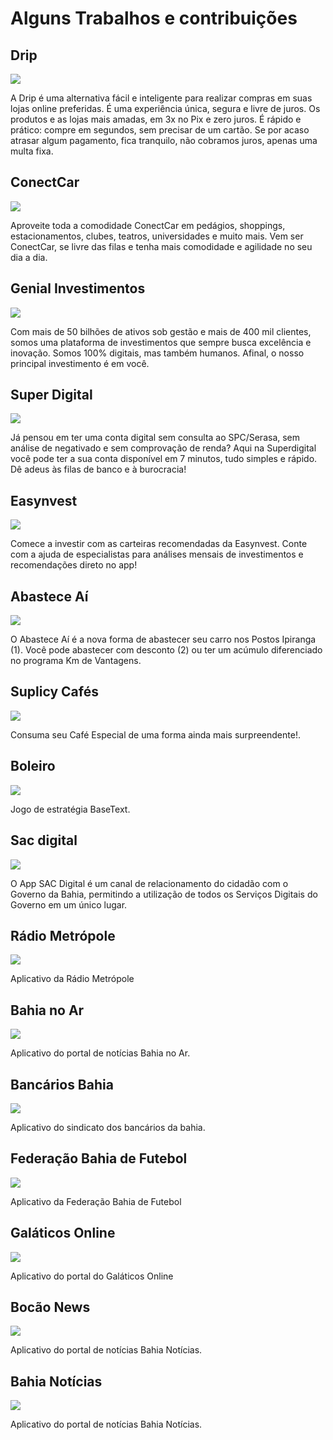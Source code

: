 # Alguns Trabalhos e contribuições

## Drip

![](https://raw.githubusercontent.com/RafaelBarbosatec/rafaelbarbosatec.github.io/master/images/fulls/drip/img.png)

A Drip é uma alternativa fácil e inteligente para realizar compras em suas lojas online preferidas. É uma experiência única, segura e livre de juros. Os produtos e as lojas mais amadas, em 3x no Pix e zero juros. É rápido e prático: compre em segundos, sem precisar de um cartão. Se por acaso atrasar algum pagamento, fica tranquilo, não cobramos juros, apenas uma multa fixa.

## ConectCar

![](https://raw.githubusercontent.com/RafaelBarbosatec/rafaelbarbosatec.github.io/master/images/fulls/conectcar/img.png)

Aproveite toda a comodidade ConectCar em pedágios, shoppings, estacionamentos, clubes, teatros,
universidades e muito mais. Vem ser ConectCar, se livre das filas e tenha mais comodidade e
agilidade no seu dia a dia.


## Genial Investimentos

![](https://raw.githubusercontent.com/RafaelBarbosatec/rafaelbarbosatec.github.io/master/images/fulls/genial/img.png)

Com mais de 50 bilhões de ativos sob gestão e mais de 400 mil clientes, somos uma plataforma de
investimentos que sempre busca excelência e inovação. Somos 100% digitais, mas também humanos.
Afinal, o nosso principal investimento é em você.


## Super Digital

![](https://raw.githubusercontent.com/RafaelBarbosatec/rafaelbarbosatec.github.io/master/images/fulls/superdigital/img.png)

Já pensou em ter uma conta digital sem consulta ao SPC/Serasa, sem análise de negativado e sem
comprovação de renda? Aqui na Superdigital você pode ter a sua conta disponível em 7 minutos,
tudo simples e rápido. Dê adeus às filas de banco e à burocracia!

## Easynvest

![](https://raw.githubusercontent.com/RafaelBarbosatec/rafaelbarbosatec.github.io/master/images/fulls/easynvest/img.png)

Comece a investir com as carteiras recomendadas da Easynvest. Conte com a ajuda de especialistas
para análises mensais de investimentos e recomendações direto no app!

## Abastece Aí

![](https://raw.githubusercontent.com/RafaelBarbosatec/rafaelbarbosatec.github.io/master/images/fulls/abasteceai/img.png)


O Abastece Aí é a nova forma de abastecer seu carro nos Postos Ipiranga (1). Você pode abastecer
com desconto (2) ou ter um acúmulo diferenciado no programa Km de Vantagens.

## Suplicy Cafés

![](https://raw.githubusercontent.com/RafaelBarbosatec/rafaelbarbosatec.github.io/master/images/fulls/suplicy/img.png)

Consuma seu Café Especial de uma forma ainda mais surpreendente!.

## Boleiro

![](https://raw.githubusercontent.com/RafaelBarbosatec/rafaelbarbosatec.github.io/master/images/fulls/boleiro/img.png)

Jogo de estratégia BaseText.

## Sac digital

![](https://raw.githubusercontent.com/RafaelBarbosatec/rafaelbarbosatec.github.io/master/images/fulls/sacdigital/img.png)

O App SAC Digital é um canal de relacionamento do cidadão com o Governo da Bahia, permitindo a utilização de todos os Serviços Digitais do Governo em um único lugar.

## Rádio Metrópole

![](https://raw.githubusercontent.com/RafaelBarbosatec/rafaelbarbosatec.github.io/master/images/fulls/metropole/img.png)

Aplicativo da Rádio Metrópole

## Bahia no Ar

![](https://raw.githubusercontent.com/RafaelBarbosatec/rafaelbarbosatec.github.io/master/images/fulls/bahianoar/img.png)

Aplicativo do portal de notícias Bahia no Ar.

## Bancários Bahia

![](https://raw.githubusercontent.com/RafaelBarbosatec/rafaelbarbosatec.github.io/master/images/fulls/bancarios/img.png)

Aplicativo do sindicato dos bancários da bahia.

## Federação Bahia de Futebol

![](https://raw.githubusercontent.com/RafaelBarbosatec/rafaelbarbosatec.github.io/master/images/fulls/fbf/img.png)

Aplicativo da Federação Bahia de Futebol


## Galáticos Online

![](https://raw.githubusercontent.com/RafaelBarbosatec/rafaelbarbosatec.github.io/master/images/fulls/galaticos/img.png)

Aplicativo do portal do Galáticos Online

## Bocão News

![](https://raw.githubusercontent.com/RafaelBarbosatec/rafaelbarbosatec.github.io/master/images/fulls/bocao/img.png)

Aplicativo do portal de notícias Bahia Notícias.

## Bahia Notícias

![](https://raw.githubusercontent.com/RafaelBarbosatec/rafaelbarbosatec.github.io/master/images/fulls/bahianoticias/img.png)

Aplicativo do portal de notícias Bahia Notícias.
